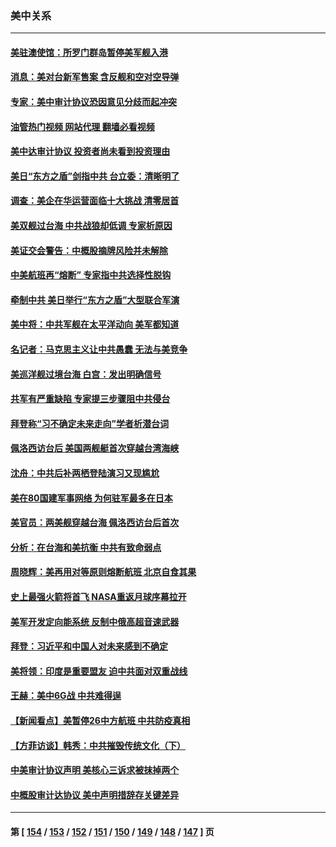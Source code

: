 ### 美中关系
---
#### [美驻澳使馆：所罗门群岛暂停美军舰入港](../../pages/nf1412576/n13813674.md?08302045) 
#### [消息：美对台新军售案 含反舰和空对空导弹](../../pages/nf1412576/n13813602.md?08302045) 
#### [专家：美中审计协议恐因意见分歧而起冲突](../../pages/nf1412576/n13813306.md?08302045) 
#### [油管热门视频 网站代理 翻墙必看视频](http://209.222.30.114:81/youtube.html?08302045)
#### [美中达审计协议 投资者尚未看到投资理由](../../pages/nf1412576/n13813321.md?08302045) 
#### [美日“东方之盾”剑指中共 台立委：清晰明了](../../pages/nf1412576/n13813088.md?08302045) 
#### [调查：美企在华运营面临十大挑战 清零居首](../../pages/nf1412576/n13813244.md?08302045) 
#### [美双舰过台海 中共战狼却低调 专家析原因](../../pages/nf1412576/n13813189.md?08302045) 
#### [美证交会警告：中概股摘牌风险并未解除](../../pages/nf1412576/n13812841.md?08302045) 
#### [中美航班再“熔断” 专家指中共选择性脱钩](../../pages/nf1412576/n13812797.md?08302045) 
#### [牵制中共 美日举行“东方之盾”大型联合军演](../../pages/nf1412576/n13812336.md?08302045) 
#### [美中将：中共军舰在太平洋动向 美军都知道](../../pages/nf1412576/n13811675.md?08302045) 
#### [名记者：马克思主义让中共愚蠢 无法与美竞争](../../pages/nf1412576/n13811005.md?08302045) 
#### [美巡洋舰过境台海 白宫：发出明确信号](../../pages/nf1412576/n13812312.md?08302045) 
#### [共军有严重缺陷 专家提三步骤阻中共侵台](../../pages/nf1412576/n13811064.md?08302045) 
#### [拜登称“习不确定未来走向”学者析潜台词](../../pages/nf1412576/n13812117.md?08302045) 
#### [佩洛西访台后 美国两舰艇首次穿越台湾海峡](../../pages/nf1412576/n13812095.md?08302045) 
#### [沈舟：中共后补两栖登陆演习又现尴尬](../../pages/nf1412576/n13811917.md?08302045) 
#### [美在80国建军事网络 为何驻军最多在日本](../../pages/nf1412576/n13807397.md?08302045) 
#### [美官员：两美舰穿越台海 佩洛西访台后首次](../../pages/nf1412576/n13812003.md?08302045) 
#### [分析：在台海和美抗衡 中共有致命弱点](../../pages/nf1412576/n13807798.md?08302045) 
#### [周晓辉：美再用对等原则熔断航班 北京自食其果](../../pages/nf1412576/n13811637.md?08302045) 
#### [史上最强火箭将首飞 NASA重返月球序幕拉开](../../pages/nf1412576/n13811587.md?08302045) 
#### [美军开发定向能系统 反制中俄高超音速武器](../../pages/nf1412576/n13811549.md?08302045) 
#### [拜登：习近平和中国人对未来感到不确定](../../pages/nf1412576/n13811569.md?08302045) 
#### [美将领：印度是重要盟友 迫中共面对双重战线](../../pages/nf1412576/n13811405.md?08302045) 
#### [王赫：美中6G战 中共难得逞](../../pages/nf1412576/n13811350.md?08302045) 
#### [【新闻看点】美暂停26中方航班 中共防疫真相](../../pages/nf1412576/n13811010.md?08302045) 
#### [【方菲访谈】韩秀：中共摧毁传统文化（下）](../../pages/nf1412576/n13810993.md?08302045) 
#### [中美审计协议声明 美核心三诉求被抹掉两个](../../pages/nf1412576/n13810979.md?08302045) 
#### [中概股审计达协议 美中声明措辞存关键差异](../../pages/nf1412576/n13810973.md?08302045) 

---
#### 第 [ [154](./154.md?08302045) / [153](./153.md?08302045) / [152](./152.md?08302045) / [151](./151.md?08302045) / [150](./150.md?08302045) / [149](./149.md?08302045) / [148](./148.md?08302045) / [147](./147.md?08302045) ] 页
